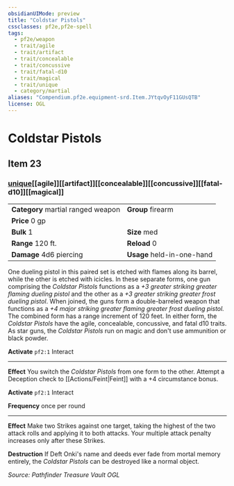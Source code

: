 ```yaml
---
obsidianUIMode: preview
title: "Coldstar Pistols"
cssclasses: pf2e,pf2e-spell
tags:
  - pf2e/weapon
  - trait/agile
  - trait/artifact
  - trait/concealable
  - trait/concussive
  - trait/fatal-d10
  - trait/magical
  - trait/unique
  - category/martial
aliases: "Compendium.pf2e.equipment-srd.Item.JYtqvOyF11GUsQTB"
license: OGL
---
```

# Coldstar Pistols
## Item 23
### [unique](unique "Unique Rarity Trait")[[agile]][[artifact]][[concealable]][[concussive]][[fatal-d10]][[magical]]

|  |  |
| -- | -- |
| **Category** martial ranged weapon | **Group** firearm |
| **Price** 0 gp |  |
| **Bulk** 1 | **Size** med |
|**Range** 120 ft.| **Reload** 0|
| **Damage** 4d6 piercing  | **Usage** held-in-one-hand |



One dueling pistol in this paired set is etched with flames along its barrel, while the other is etched with icicles. In these separate forms, one gun comprising the _Coldstar Pistols_ functions as a _+3 greater striking greater flaming dueling pistol_ and the other as a _+3 greater striking greater frost dueling pistol_. When joined, the guns form a double-barreled weapon that functions as a _+4 major striking greater flaming greater frost dueling pistol._ The combined form has a range increment of 120 feet. In either form, the _Coldstar Pistols_ have the agile, concealable, concussive, and fatal d10 traits. As star guns, the _Coldstar Pistols_ run on magic and don't use ammunition or black powder.

**Activate** `pf2:1` Interact

* * *

**Effect** You switch the _Coldstar Pistols_ from one form to the other. Attempt a Deception check to [[Actions/Feint|Feint]] with a +4 circumstance bonus.

**Activate** `pf2:1` Interact

**Frequency** once per round

* * *

**Effect** Make two Strikes against one target, taking the highest of the two attack rolls and applying it to both attacks. Your multiple attack penalty increases only after these Strikes.

**Destruction** If Deft Onki's name and deeds ever fade from mortal memory entirely, the _Coldstar Pistols_ can be destroyed like a normal object.

*Source: Pathfinder Treasure Vault*
*OGL*